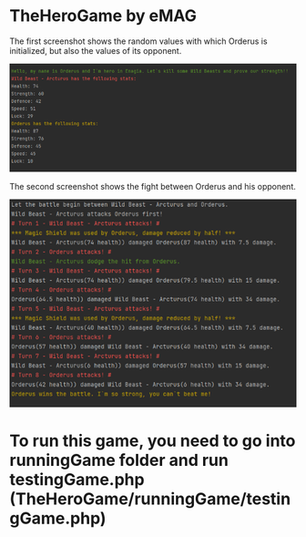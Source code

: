 # TheHeroGame by eMAG
 
 
The first screenshot shows the random values with which Orderus is initialized, but also the values of its opponent.
 
![alt text](testInfo.png)

The second screenshot shows the fight between Orderus and his opponent.

![alt text](testInfo2.png)


 # To run this game, you need to go into runningGame folder and run testingGame.php (TheHeroGame/runningGame/testingGame.php)
